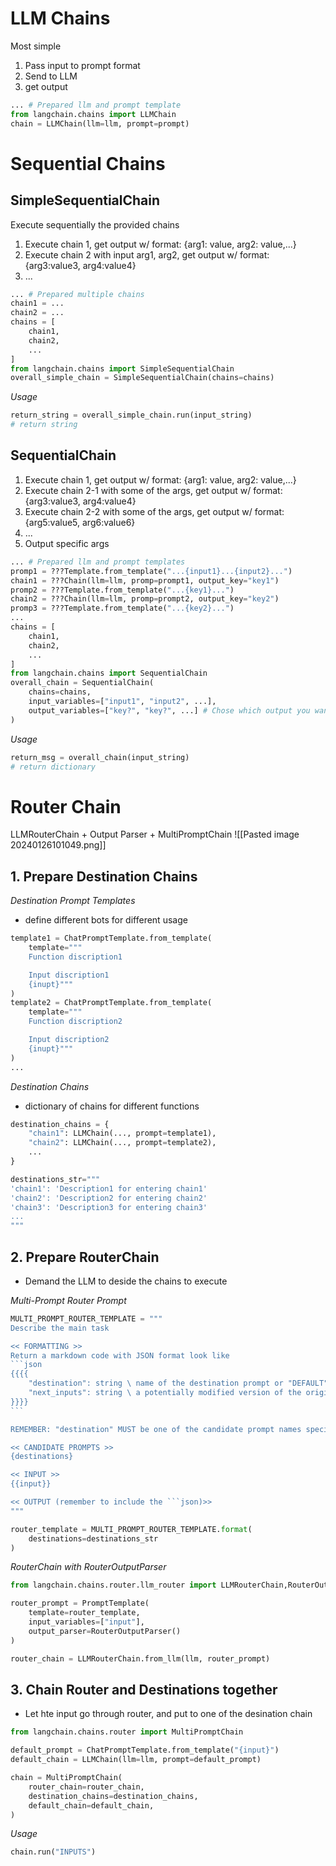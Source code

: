 # LLM Chains
Most simple
1. Pass input to prompt format
2. Send to LLM
3. get output
```python
... # Prepared llm and prompt template
from langchain.chains import LLMChain
chain = LLMChain(llm=llm, prompt=prompt)
```

# Sequential Chains
## SimpleSequentialChain
Execute sequentially the provided chains
1. Execute chain 1, get output w/ format: {arg1: value, arg2: value,...}
2. Execute chain 2 with input arg1, arg2, get output w/ format: {arg3:value3, arg4:value4}
3. ...
```python
... # Prepared multiple chains
chain1 = ...
chain2 = ...
chains = [
    chain1,
    chain2,
    ...
]
from langchain.chains import SimpleSequentialChain
overall_simple_chain = SimpleSequentialChain(chains=chains)
```

*Usage*
```python
return_string = overall_simple_chain.run(input_string)
# return string
```

## SequentialChain
1. Execute chain 1, get output w/ format: {arg1: value, arg2: value,...}
2. Execute chain 2-1 with some of the args, get output w/ format: {arg3:value3, arg4:value4}
3. Execute chain 2-2 with some of the args, get output w/ format: {arg5:value5, arg6:value6}
4. ...
5. Output specific args
```python
... # Prepared llm and prompt templates
promp1 = ???Template.from_template("...{input1}...{input2}...")
chain1 = ???Chain(llm=llm, promp=prompt1, output_key="key1")
promp2 = ???Template.from_template("...{key1}...")
chain2 = ???Chain(llm=llm, promp=prompt2, output_key="key2")
promp3 = ???Template.from_template("...{key2}...")
...
chains = [
    chain1,
    chain2,
    ...
]
from langchain.chains import SequentialChain
overall_chain = SequentialChain(
    chains=chains,
    input_variables=["input1", "input2", ...],
    output_variables=["key?", "key?", ...] # Chose which output you wand from output_keys
)
```

*Usage*
```python
return_msg = overall_chain(input_string)
# return dictionary
```

# Router Chain
LLMRouterChain + Output Parser + MultiPromptChain
![[Pasted image 20240126101049.png]]
## 1. Prepare Destination Chains
*Destination Prompt Templates*
- define different bots for different usage
```python
template1 = ChatPromptTemplate.from_template(
    template="""
    Function discription1

    Input discription1
    {inupt}"""
)
template2 = ChatPromptTemplate.from_template(
    template="""
    Function discription2

    Input discription2
    {inupt}"""
)
...
```
*Destination Chains*
- dictionary of chains for different functions
```python
destination_chains = {
    "chain1": LLMChain(..., prompt=template1),
    "chain2": LLMChain(..., prompt=template2),
    ...
}

destinations_str="""
'chain1': 'Description1 for entering chain1'
'chain2': 'Description2 for entering chain2'
'chain3': 'Description3 for entering chain3'
...
"""
```

## 2. Prepare RouterChain
- Demand the LLM to deside the chains to execute

*Multi-Prompt Router Prompt*
~~~python
MULTI_PROMPT_ROUTER_TEMPLATE = """
Describe the main task

<< FORMATTING >>
Return a markdown code with JSON format look like
```json
{{{{
    "destination": string \ name of the destination prompt or "DEFAULT"
    "next_inputs": string \ a potentially modified version of the original input
}}}}
```

REMEMBER: "destination" MUST be one of the candidate prompt names specified below OR it can be "DEFAULT" if the input is not REMEMBER: "next_inputs" can just be the original input if you don't think any modifications are needed

<< CANDIDATE PROMPTS >>
{destinations}

<< INPUT >>
{{input}}

<< OUTPUT (remember to include the ```json)>>
"""

router_template = MULTI_PROMPT_ROUTER_TEMPLATE.format(
    destinations=destinations_str
)
~~~

*RouterChain with RouterOutputParser*
```python
from langchain.chains.router.llm_router import LLMRouterChain,RouterOutputParser

router_prompt = PromptTemplate(
    template=router_template,
    input_variables=["input"],
    output_parser=RouterOutputParser()
)

router_chain = LLMRouterChain.from_llm(llm, router_prompt)
```


## 3. Chain Router and Destinations together
- Let hte input go through router, and put to one of the desination chain
```python
from langchain.chains.router import MultiPromptChain

default_prompt = ChatPromptTemplate.from_template("{input}")
default_chain = LLMChain(llm=llm, prompt=default_prompt)

chain = MultiPromptChain(
    router_chain=router_chain,
    destination_chains=destination_chains,
    default_chain=default_chain,
)
```

*Usage*
```python
chain.run("INPUTS")
```